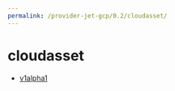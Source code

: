 ```yaml
---
permalink: /provider-jet-gcp/0.2/cloudasset/
---
```


# cloudasset



* [v1alpha1](v1alpha1/index.md)
